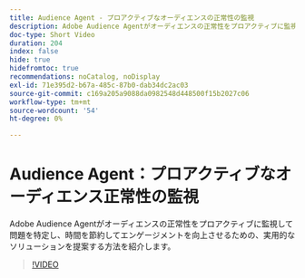 ```yaml
---
title: Audience Agent - プロアクティブなオーディエンスの正常性の監視
description: Adobe Audience Agentがオーディエンスの正常性をプロアクティブに監視して問題を特定し、時間を節約してエンゲージメントを向上させるための、実用的なソリューションを提案する方法を紹介します。
doc-type: Short Video
duration: 204
index: false
hide: true
hidefromtoc: true
recommendations: noCatalog, noDisplay
exl-id: 71e395d2-b67a-485c-87b0-dab34dc2ac03
source-git-commit: c169a205a9088da0982548d448500f15b2027c06
workflow-type: tm+mt
source-wordcount: '54'
ht-degree: 0%

---
```


# Audience Agent：プロアクティブなオーディエンス正常性の監視

Adobe Audience Agentがオーディエンスの正常性をプロアクティブに監視して問題を特定し、時間を節約してエンゲージメントを向上させるための、実用的なソリューションを提案する方法を紹介します。

<!-- 62_S653_3442539_203_audience-agent-proactive-audience-health-monitoring -->
>[!VIDEO](https://video.tv.adobe.com/v/3460056/?learn=on&enablevpops=true&captions=jpn)
